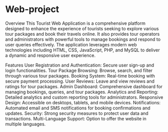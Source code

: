 # Web-project
Overview
This Tourist Web Application is a comprehensive platform designed to enhance the experience of tourists seeking to explore various tour packages and book their travels online. It also provides tour operators and administrators with powerful tools to manage bookings and respond to user queries effectively. The application leverages modern web technologies including HTML, CSS, JavaScript, PHP, and MySQL to deliver a dynamic and responsive user experience.

Features
User Registration and Authentication: Secure user sign-up and login functionalities.
Tour Package Browsing: Browse, search, and filter through various tour packages.
Booking System: Real-time booking with secure payment processing.
User Reviews: Leave and view reviews and ratings for tour packages.
Admin Dashboard: Comprehensive dashboard for managing bookings, queries, and tour packages.
Analytics and Reporting: Detailed analytics and custom reporting tools for administrators.
Responsive Design: Accessible on desktops, tablets, and mobile devices.
Notifications: Automated email and SMS notifications for booking confirmations and updates.
Security: Strong security measures to protect user data and transactions.
Multi-Language Support: Option to offer the website in multiple languages.

